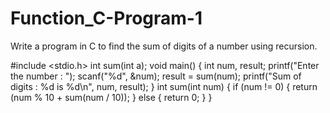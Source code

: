 # Function_C-Program-1
Write a program in C to find the sum of digits of a number using recursion.

#include <stdio.h>
int sum(int a);
void main()
{
    int num, result;
    printf("Enter the number : ");
    scanf("%d", &num);
    result = sum(num);
    printf("Sum of digits : %d is %d\n", num, result);
}
int sum(int num)
{
    if (num != 0)
    {
        return (num % 10 + sum(num / 10));
    }
    else
    {
        return 0;
    }
}
